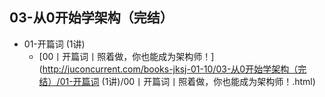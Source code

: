 ## 03-从0开始学架构（完结）

+ 01-开篇词 (1讲)
  + [00丨开篇词丨照着做，你也能成为架构师！](http://juconcurrent.com/books-jksj-01-10/03-从0开始学架构（完结）/01-开篇词 (1讲)/00丨开篇词丨照着做，你也能成为架构师！.html)
